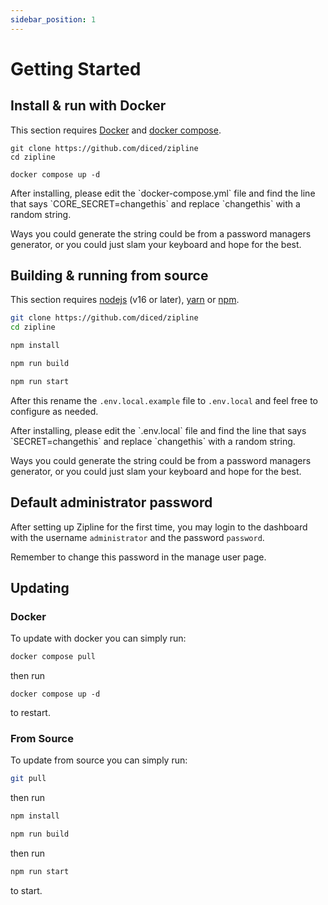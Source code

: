 ```yaml
---
sidebar_position: 1
---
```


# Getting Started

## Install & run with Docker

This section requires [Docker](https://docs.docker.com/get-docker/) and [docker compose](https://docs.docker.com/compose/install/).

```shell
git clone https://github.com/diced/zipline
cd zipline

docker compose up -d
```

<Alert type="danger">
After installing, please edit the `docker-compose.yml` file and find the line that says `CORE_SECRET=changethis` and replace `changethis` with a random string.

Ways you could generate the string could be from a password managers generator, or you could just slam your keyboard and hope for the best.
</Alert>

## Building & running from source

This section requires [nodejs](https://nodejs.org) (v16 or later), [yarn](https://yarnpkg.com/) or [npm](https://npmjs.com).

```bash
git clone https://github.com/diced/zipline
cd zipline
```

```bash npm2yarn
npm install
```

```bash npm2yarn
npm run build
```

```bash npm2yarn
npm run start
```

After this rename the `.env.local.example` file to `.env.local` and feel free to configure as needed.

<Alert type="danger">
After installing, please edit the `.env.local` file and find the line that says `SECRET=changethis` and replace `changethis` with a random string.

Ways you could generate the string could be from a password managers generator, or you could just slam your keyboard and hope for the best.
</Alert>

## Default administrator password

After setting up Zipline for the first time, you may login to the dashboard with the username `administrator` and the password `password`.

<Alert type="danger">
Remember to change this password in the manage user page.
</Alert>

## Updating

### Docker

To update with docker you can simply run:

```bash
docker compose pull
```

then run

```
docker compose up -d
```

to restart.

### From Source

To update from source you can simply run:

```bash
git pull
```

then run

```bash npm2yarn
npm install
```

```bash npm2yarn
npm run build
```

then run

```bash npm2yarn
npm run start
```

to start.
